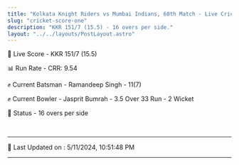 ```yaml
---
title: "Kolkata Knight Riders vs Mumbai Indians, 60th Match - Live Cricket Score"
slug: "cricket-score-one"
description: "KKR 151/7 (15.5) - 16 overs per side."
layout: "../../layouts/PostLayout.astro"
---
```


🔴 Live Score - KKR 151/7 (15.5)  

📊 Run Rate - CRR: 9.54  

✊ Current Batsman - Ramandeep Singh - 11(7)  

✊ Current Bowler - Jasprit Bumrah - 3.5 Over 33 Run - 2 Wicket  

📑 Status - 16 overs per side

<br />

***

📝 Last Updated on : 5/11/2024, 10:51:48 PM

***

